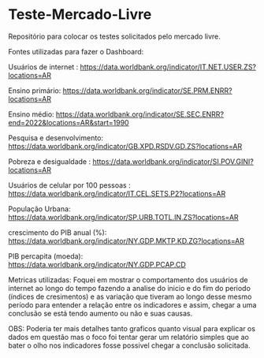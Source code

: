 # Teste-Mercado-Livre
 Repositório para colocar os testes solicitados pelo mercado livre.


Fontes utilizadas para fazer o Dashboard:

Usuários de internet :
https://data.worldbank.org/indicator/IT.NET.USER.ZS?locations=AR

Ensino primário:
https://data.worldbank.org/indicator/SE.PRM.ENRR?locations=AR 

Ensino médio:
https://data.worldbank.org/indicator/SE.SEC.ENRR?end=2022&locations=AR&start=1990

Pesquisa e desenvolvimento:
https://data.worldbank.org/indicator/GB.XPD.RSDV.GD.ZS?locations=AR

Pobreza e desigualdade :
https://data.worldbank.org/indicator/SI.POV.GINI?locations=AR

Usuários de celular por 100 pessoas :
https://data.worldbank.org/indicator/IT.CEL.SETS.P2?locations=AR

População Urbana:
https://data.worldbank.org/indicator/SP.URB.TOTL.IN.ZS?locations=AR

crescimento do PIB anual (%):
https://data.worldbank.org/indicator/NY.GDP.MKTP.KD.ZG?locations=AR

PIB percapita (moeda):
https://data.worldbank.org/indicator/NY.GDP.PCAP.CD


Metricas utilizadas:
Foquei em mostrar o comportamento dos usuários de internet ao longo do tempo fazendo a analise do inicio e do fim do periodo (índices de cresimentos) e as variação que tiveram ao longo desse mesmo período para entender a relação entre os indicadores e assim, chegar a uma conclusão se está tendo aumento ou não e suas causas.

OBS:
Poderia ter mais detalhes tanto graficos quanto visual para explicar os dados em questão mas o foco foi tentar gerar um relatório simples que ao bater o olho nos indicadores fosse possivel chegar a conclusão solicitada.
